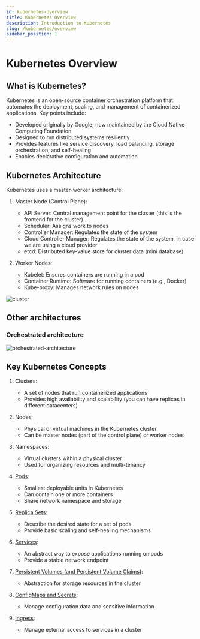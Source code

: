 ```yaml
---
id: kubernetes-overview
title: Kubernetes Overview
description: Introduction to Kubernetes
slug: /kubernetes/overview
sidebar_position: 1
---
```


# Kubernetes Overview

## What is Kubernetes?

Kubernetes is an open-source container orchestration platform that automates the deployment, scaling, and management of containerized applications. Key points include:

- Developed originally by Google, now maintained by the Cloud Native Computing Foundation
- Designed to run distributed systems resiliently
- Provides features like service discovery, load balancing, storage orchestration, and self-healing
- Enables declarative configuration and automation

## Kubernetes Architecture

Kubernetes uses a master-worker architecture:

1. Master Node (Control Plane):
   - API Server: Central management point for the cluster (this is the frontend for the cluster)
   - Scheduler: Assigns work to nodes
   - Controller Manager: Regulates the state of the system
   - Cloud Controller Manager: Regulates the state of the system, in case we are using a cloud provider
   - etcd: Distributed key-value store for cluster data (mini database)

2. Worker Nodes:
   - Kubelet: Ensures containers are running in a pod
   - Container Runtime: Software for running containers (e.g., Docker)
   - Kube-proxy: Manages network rules on nodes

![cluster](/img/docs/kubernetes/1.svg)

## Other architectures

### Orchestrated architecture

![orchestrated-architecture](/img/docs/kubernetes/2.png)


## Key Kubernetes Concepts

1. Clusters:
   - A set of nodes that run containerized applications
   - Provides high availability and scalability (you can have replicas in different datacenters)

1. Nodes:
   - Physical or virtual machines in the Kubernetes cluster
   - Can be master nodes (part of the control plane) or worker nodes

1. Namespaces:
   - Virtual clusters within a physical cluster
   - Used for organizing resources and multi-tenancy

1. [Pods](./resources/pods.md):
   - Smallest deployable units in Kubernetes
   - Can contain one or more containers
   - Share network namespace and storage

1. [Replica Sets](./resources/replicasets.md.md):
   - Describe the desired state for a set of pods
   - Provide basic scaling and self-healing mechanisms

1. [Services](./resources/services.md):
   - An abstract way to expose applications running on pods
   - Provide a stable network endpoint

1. [Persistent Volumes (and Persistent Volume Claims)](./resources/persistent-volumes.md):
   - Abstraction for storage resources in the cluster

1. [ConfigMaps and Secrets](./resources/configmaps_and_secrets.md):
   - Manage configuration data and sensitive information

1. [Ingress](./resources/ingress.md):
   - Manage external access to services in a cluster